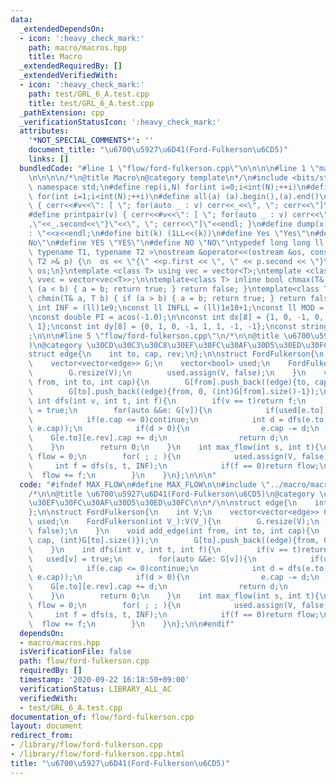 ```yaml
---
data:
  _extendedDependsOn:
  - icon: ':heavy_check_mark:'
    path: macro/macros.hpp
    title: Macro
  _extendedRequiredBy: []
  _extendedVerifiedWith:
  - icon: ':heavy_check_mark:'
    path: test/GRL_6_A.test.cpp
    title: test/GRL_6_A.test.cpp
  _pathExtension: cpp
  _verificationStatusIcon: ':heavy_check_mark:'
  attributes:
    '*NOT_SPECIAL_COMMENTS*': ''
    document_title: "\u6700\u5927\u6D41(Ford-Fulkerson\u6CD5)"
    links: []
  bundledCode: "#line 1 \"flow/ford-fulkerson.cpp\"\n\n\n\n#line 1 \"macro/macros.hpp\"\
    \n\n\n\n/*\n@title Macro\n@category template\n*/\n#include <bits/stdc++.h>\nusing\
    \ namespace std;\n#define rep(i,N) for(int i=0;i<int(N);++i)\n#define rep1(i,N)\
    \ for(int i=1;i<int(N);++i)\n#define all(a) (a).begin(),(a).end()\n#define print(v)\
    \ { cerr<<#v<<\": [ \"; for(auto _ : v) cerr<<_<<\", \"; cerr<<\"]\"<<endl; }\n\
    #define printpair(v) { cerr<<#v<<\": [ \"; for(auto _ : v) cerr<<\"{\"<<_.first<<\"\
    ,\"<<_.second<<\"}\"<<\", \"; cerr<<\"]\"<<endl; }\n#define dump(x) cerr<<#x<<\"\
    : \"<<x<<endl;\n#define bit(k) (1LL<<(k))\n#define Yes \"Yes\"\n#define No \"\
    No\"\n#define YES \"YES\"\n#define NO \"NO\"\ntypedef long long ll;\n\ntemplate<\
    \ typename T1, typename T2 >\nostream &operator<<(ostream &os, const pair< T1,\
    \ T2 >& p) {\n  os << \"{\" <<p.first << \", \" << p.second << \"}\";\n  return\
    \ os;\n}\ntemplate <class T> using vec = vector<T>;\ntemplate <class T> using\
    \ vvec = vector<vec<T>>;\n\ntemplate<class T> inline bool chmax(T& a, T b) { if\
    \ (a < b) { a = b; return true; } return false; }\ntemplate<class T> inline bool\
    \ chmin(T& a, T b) { if (a > b) { a = b; return true; } return false; }\n\nconst\
    \ int INF = (ll)1e9;\nconst ll INFLL = (ll)1e18+1;\nconst ll MOD = (ll)1e9+7;\n\
    \nconst double PI = acos(-1.0);\n\nconst int dx[8] = {1, 0, -1, 0, 1, -1, -1,\
    \ 1};\nconst int dy[8] = {0, 1, 0, -1, 1, 1, -1, -1};\nconst string dir = \"DRUL\"\
    ;\n\n\n#line 5 \"flow/ford-fulkerson.cpp\"\n/*\n\n@title \u6700\u5927\u6D41(Ford-Fulkerson\u6CD5\
    )\n@category \u30CD\u30C3\u30C8\u30EF\u30FC\u30AF\u30D5\u30ED\u30FC\n\n*/\n\n\
    struct edge{\n    int to, cap, rev;\n};\n\nstruct FordFulkerson{\n    int V;\n\
    \    vector<vector<edge>> G;\n    vector<bool> used;\n    FordFulkerson(int V_):V(V_){\n\
    \        G.resize(V);\n        used.assign(V, false);\n    }\n    void add_edge(int\
    \ from, int to, int cap){\n        G[from].push_back((edge){to, cap, (int)G[to].size()});\n\
    \        G[to].push_back((edge){from, 0, (int)G[from].size()-1});\n    }\n   \
    \ int dfs(int v, int t, int f){\n        if(v == t)return f;\n        used[v]\
    \ = true;\n        for(auto &&e: G[v]){\n            if(used[e.to])continue;\n\
    \            if(e.cap <= 0)continue;\n            int d = dfs(e.to, t, min(f,\
    \ e.cap));\n            if(d > 0){\n                e.cap -= d;\n            \
    \    G[e.to][e.rev].cap += d;\n                return d;\n            }\n    \
    \    }\n        return 0;\n    }\n    int max_flow(int s, int t){\n        int\
    \ flow = 0;\n        for( ; ; ){\n            used.assign(V, false);\n       \
    \     int f = dfs(s, t, INF);\n            if(f == 0)return flow;\n          \
    \  flow += f;\n        }\n    }\n};\n\n\n"
  code: "#ifndef MAX_FLOW\n#define MAX_FLOW\n\n#include \"../macro/macros.hpp\"\n\
    /*\n\n@title \u6700\u5927\u6D41(Ford-Fulkerson\u6CD5)\n@category \u30CD\u30C3\u30C8\
    \u30EF\u30FC\u30AF\u30D5\u30ED\u30FC\n\n*/\n\nstruct edge{\n    int to, cap, rev;\n\
    };\n\nstruct FordFulkerson{\n    int V;\n    vector<vector<edge>> G;\n    vector<bool>\
    \ used;\n    FordFulkerson(int V_):V(V_){\n        G.resize(V);\n        used.assign(V,\
    \ false);\n    }\n    void add_edge(int from, int to, int cap){\n        G[from].push_back((edge){to,\
    \ cap, (int)G[to].size()});\n        G[to].push_back((edge){from, 0, (int)G[from].size()-1});\n\
    \    }\n    int dfs(int v, int t, int f){\n        if(v == t)return f;\n     \
    \   used[v] = true;\n        for(auto &&e: G[v]){\n            if(used[e.to])continue;\n\
    \            if(e.cap <= 0)continue;\n            int d = dfs(e.to, t, min(f,\
    \ e.cap));\n            if(d > 0){\n                e.cap -= d;\n            \
    \    G[e.to][e.rev].cap += d;\n                return d;\n            }\n    \
    \    }\n        return 0;\n    }\n    int max_flow(int s, int t){\n        int\
    \ flow = 0;\n        for( ; ; ){\n            used.assign(V, false);\n       \
    \     int f = dfs(s, t, INF);\n            if(f == 0)return flow;\n          \
    \  flow += f;\n        }\n    }\n};\n\n#endif"
  dependsOn:
  - macro/macros.hpp
  isVerificationFile: false
  path: flow/ford-fulkerson.cpp
  requiredBy: []
  timestamp: '2020-09-22 16:18:50+09:00'
  verificationStatus: LIBRARY_ALL_AC
  verifiedWith:
  - test/GRL_6_A.test.cpp
documentation_of: flow/ford-fulkerson.cpp
layout: document
redirect_from:
- /library/flow/ford-fulkerson.cpp
- /library/flow/ford-fulkerson.cpp.html
title: "\u6700\u5927\u6D41(Ford-Fulkerson\u6CD5)"
---
```

